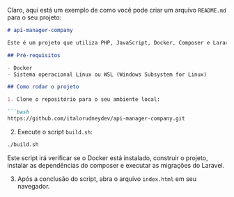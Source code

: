 Claro, aqui está um exemplo de como você pode criar um arquivo `README.md` para o seu projeto:

```markdown
# api-manager-company

Este é um projeto que utiliza PHP, JavaScript, Docker, Composer e Laravel.

## Pré-requisitos

- Docker
- Sistema operacional Linux ou WSL (Windows Subsystem for Linux)

## Como rodar o projeto

1. Clone o repositório para o seu ambiente local:

```bash
https://github.com/italorudneydev/api-manager-company.git
```

2. Execute o script `build.sh`:

```bash
./build.sh
```

Este script irá verificar se o Docker está instalado, construir o projeto, instalar as dependências do composer e executar as migrações do Laravel.

3. Após a conclusão do script, abra o arquivo `index.html` em seu navegador.

